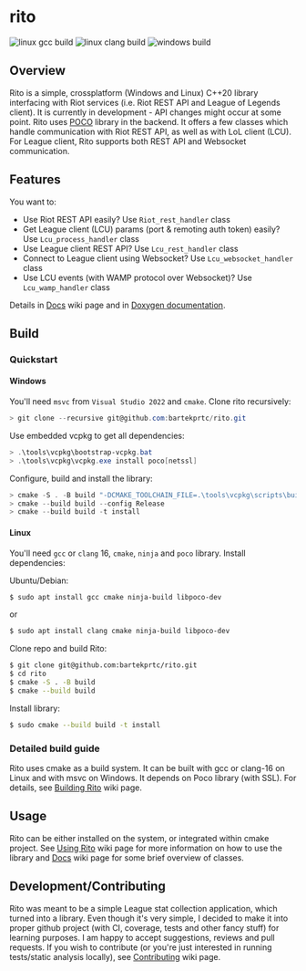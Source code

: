 # rito

![linux gcc build](https://github.com/bartekprtc/rito/actions/workflows/linux_gcc.yml/badge.svg)
![linux clang build](https://github.com/bartekprtc/rito/actions/workflows/linux_clang.yml/badge.svg)
![windows build](https://github.com/bartekprtc/rito/actions/workflows/windows_cl.yml/badge.svg)

## Overview

Rito is a simple, crossplatform (Windows and Linux) C++20 library interfacing with Riot services (i.e. Riot REST API and League of Legends client). It is currently in development - API changes might occur at some point. Rito uses [POCO](https://github.com/pocoproject/poco) library in the backend. It offers a few classes which handle communication with Riot REST API, as well as with LoL client (LCU). For League client, Rito supports both REST API and Websocket communication.

## Features

You want to:
- Use Riot REST API easily? Use `Riot_rest_handler` class
- Get League client (LCU) params (port & remoting auth token) easily? Use `Lcu_process_handler` class
- Use League client REST API? Use `Lcu_rest_handler` class
- Connect to League client using Websocket? Use `Lcu_websocket_handler` class
- Use LCU events (with WAMP protocol over Websocket)? Use `Lcu_wamp_handler` class

Details in [Docs](https://github.com/bartekprtc/rito/wiki/Docs) wiki page and in [Doxygen documentation](https://bartekprtc.github.io/rito/).

## Build

### Quickstart

#### Windows

You'll need `msvc` from `Visual Studio 2022` and `cmake`. Clone rito recursively:

``` powershell
> git clone --recursive git@github.com:bartekprtc/rito.git
```

Use embedded vcpkg to get all dependencies:

``` powershell
> .\tools\vcpkg\bootstrap-vcpkg.bat
> .\tools\vcpkg\vcpkg.exe install poco[netssl]
```

Configure, build and install the library:

``` powershell
> cmake -S . -B build "-DCMAKE_TOOLCHAIN_FILE=.\tools\vcpkg\scripts\buildsystems\vcpkg.make"
> cmake --build build --config Release
> cmake --build build -t install
```

#### Linux

You'll need `gcc` or `clang` 16, `cmake`, `ninja` and `poco` library. Install dependencies:

Ubuntu/Debian:

``` bash
$ sudo apt install gcc cmake ninja-build libpoco-dev
```

or

``` bash
$ sudo apt install clang cmake ninja-build libpoco-dev
```

Clone repo and build Rito:

``` bash
$ git clone git@github.com:bartekprtc/rito.git
$ cd rito
$ cmake -S . -B build
$ cmake --build build
```

Install library:

``` bash
$ sudo cmake --build build -t install
```

### Detailed build guide

Rito uses cmake as a build system. It can be built with gcc or clang-16 on Linux and with msvc on Windows. It depends on Poco library (with SSL). For details, see [Building Rito](https://github.com/bartekprtc/rito/wiki/Building-Rito) wiki page.

## Usage
Rito can be either installed on the system, or integrated within cmake project. See [Using Rito](https://github.com/bartekprtc/rito/wiki/Using-Rito) wiki page for more information on how to use the library and [Docs](https://github.com/bartekprtc/rito/wiki/Docs) wiki page for some brief overview of classes.

## Development/Contributing
Rito was meant to be a simple League stat collection application, which turned into a library. Even though it's very simple, I decided to make it into proper github project (with CI, coverage, tests and other fancy stuff) for learning purposes. I am happy to accept suggestions, reviews and pull requests. If you wish to contribute (or you're just interested in running tests/static analysis locally), see [Contributing](https://github.com/bartekprtc/rito/wiki/Contributing) wiki page.
